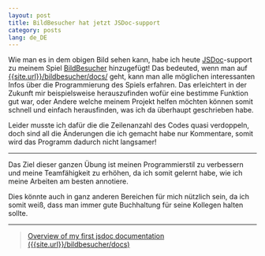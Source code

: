 ```yaml
---
layout: post
title: BildBesucher hat jetzt JSDoc-support
category: posts
lang: de_DE
---
```


Wie man es in dem obigen Bild sehen kann, habe ich heute
[JSDoc](https://jsdoc.app/index.html)-support zu meinem Spiel
[BildBesucher]({{site.url}}/bildbesucher) hinzugefügt!
Das bedeuted, wenn man auf [{{site.url}}/bildbesucher/docs/]({{site.url}}/bildbesucher/docs/)
geht, kann man alle möglichen interessanten Infos über die Programmierung
des Spiels erfahren. Das erleichtert in der Zukunft mir beispielsweise
herauszufinden wofür eine bestimme Funktion gut war, oder Andere welche
meinem Projekt helfen möchten können somit schnell und einfach
herausfinden, was ich da überhaupt geschrieben habe.

Leider musste ich dafür die die Zeilenanzahl des Codes quasi verdoppeln,
doch sind all die Änderungen die ich gemacht habe nur Kommentare, somit
wird das Programm dadurch nicht langsamer!

---

Das Ziel dieser ganzen Übung ist meinen Programmierstil zu verbessern
und meine Teamfähigkeit zu erhöhen, da ich somit gelernt habe, wie
ich meine Arbeiten am besten annotiere.

Dies könnte auch in ganz anderen Bereichen für mich nützlich sein, da
ich somit weiß, dass man immer gute Buchhaltung für seine Kollegen
halten sollte.

---

<blockquote class="imgur-embed-pub" lang="en" data-id="a/IX4jhgT">
<a href="//imgur.com/a/IX4jhgT">Overview of my first jsdoc documentation ({{site.url}}/bildbesucher/docs)</a>
</blockquote>
<script async src="//s.imgur.com/min/embed.js" charset="utf-8"></script>

